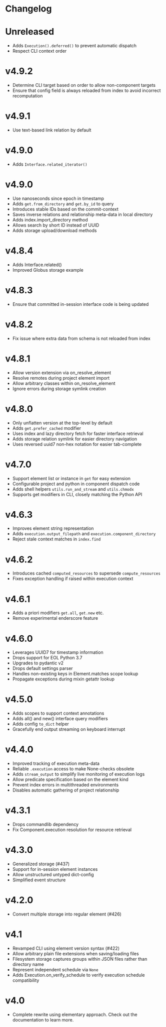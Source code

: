 # Changelog

<!-- Please add changes under the Unreleased section that reads 'No current changes' otherwise -->

# Unreleased

- Adds `Execution().deferred()` to prevent automatic dispatch
- Respect CLI context order

# v4.9.2

- Determine CLI target based on order to allow non-component targets
- Ensure that config field is always reloaded from index to avoid incorrect recomputation

# v4.9.1

- Use text-based link relation by default

# v4.9.0

- Adds `Interface.related_iterator()`

# v4.9.0

- Use nanoseconds since epoch in timestamp
- Adds `get.from_directory` and `get.by_id` to query
- Introduces stable IDs based on the commit-context
- Saves inverse relations and relationship meta-data in local directory
- Adds index.import_directory method
- Allows search by short ID instead of UUID
- Adds storage upload/download methods

# v4.8.4

- Adds Interface.related()
- Improved Globus storage example

# v4.8.3

- Ensure that committed in-session interface code is being updated

# v4.8.2

- Fix issue where extra data from schema is not reloaded from index

# v4.8.1

- Allow version extension via on_resolve_element
- Resolve remotes during project element import
- Allow arbitrary classes within on_resolve_element
- Ignore errors during storage symlink creation

# v4.8.0

- Only unflatten version at the top-level by default
- Adds `get.prefer_cached` modifier
- Uses index and lazy directory fetch for faster interface retrieval
- Adds storage relation symlink for easier directory navigation
- Uses reversed uuid7 non-hex notation for easier tab-complete

# v4.7.0

- Support element list or instance in `get` for easy extension
- Configurable project and python in component dispatch code
- Adds shell helpers `utils.run_and_stream` and `utils.chmodx`
- Supports get modifiers in CLI, closely matching the Python API

# v4.6.3

- Improves element string representation
- Adds `execution.output_filepath` and `execution.component_directory`
- Reject stale context matches in `index.find`

# v4.6.2

- Introduces cached `computed_resources` to supersede `compute_resources`
- Fixes exception handling if raised within execution context

# v4.6.1

- Adds a priori modifiers `get.all`, `get.new` etc.
- Remove experimental enderscore feature

# v4.6.0

- Leverages UUID7 for timestamp information
- Drops support for EOL Python 3.7
- Upgrades to pydantic v2
- Drops default settings parser
- Handles non-existing keys in Element.matches scope lookup
- Propagate exceptions during mixin getattr lookup

# v4.5.0

- Adds scopes to support context annotations
- Adds all() and new() interface query modifiers
- Adds config `to_dict` helper
- Gracefully end output streaming on keyboard interrupt

# v4.4.0

- Improved tracking of execution meta-data
- Reliable `.execution` access to make None-checks obsolete
- Adds `stream_output` to simplify live monitoring of execution logs
- Allow predicate specification based on the element kind
- Prevent index errors in multithreaded environments
- Disables automatic gathering of project relationship

# v4.3.1

- Drops commandlib dependency
- Fix Component.execution resolution for resource retrieval

# v4.3.0

- Generalized storage (#437)
- Support for in-session element instances
- Allow unstructured untyped dict-config
- Simplified event structure

# v4.2.0

- Convert multiple storage into regular element (#426)

# v4.1

- Revamped CLI using element version syntax  (#422)
- Allow arbitrary plain file extensions when saving/loading files
- Filesystem storage captures groups within JSON files rather than directory name
- Represent independent schedule via `None`
- Adds Execution.on_verify_schedule to verify execution schedule compatibility

# v4.0

- Complete rewrite using elementary approach. Check out the documentation to learn more.
